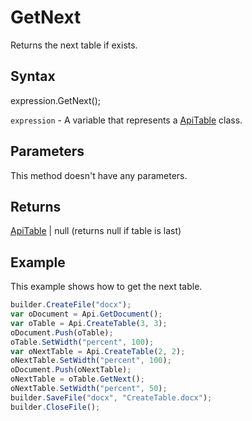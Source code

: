 # GetNext

Returns the next table if exists.

## Syntax

expression.GetNext();

`expression` - A variable that represents a [ApiTable](../ApiTable.md) class.

## Parameters

This method doesn't have any parameters.

## Returns

[ApiTable](../ApiTable.md) &#124; null (returns null if table is last)

## Example

This example shows how to get the next table.

```javascript
builder.CreateFile("docx");
var oDocument = Api.GetDocument();
var oTable = Api.CreateTable(3, 3);
oDocument.Push(oTable);
oTable.SetWidth("percent", 100);
var oNextTable = Api.CreateTable(2, 2);
oNextTable.SetWidth("percent", 100);
oDocument.Push(oNextTable);
oNextTable = oTable.GetNext();
oNextTable.SetWidth("percent", 50);
builder.SaveFile("docx", "CreateTable.docx");
builder.CloseFile();
```